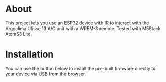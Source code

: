 # About

This project lets you use an ESP32 device with IR to interact with the Argoclima Ulisse 13 A/C unit with a WREM-3 remote. Tested with M5Stack AtomS3 Lite.

# Installation

You can use the button below to install the pre-built firmware directly to your device via USB from the browser.

<esp-web-install-button manifest="./manifest.json"></esp-web-install-button>

<script type="module" src="https://unpkg.com/esp-web-tools@9/dist/web/install-button.js?module"></script>
